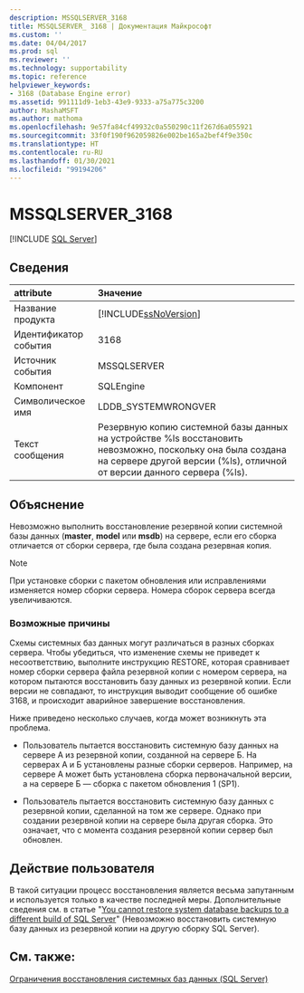 ```yaml
---
description: MSSQLSERVER_3168
title: MSSQLSERVER_ 3168 | Документация Майкрософт
ms.custom: ''
ms.date: 04/04/2017
ms.prod: sql
ms.reviewer: ''
ms.technology: supportability
ms.topic: reference
helpviewer_keywords:
- 3168 (Database Engine error)
ms.assetid: 991111d9-1eb3-43e9-9333-a75a775c3200
author: MashaMSFT
ms.author: mathoma
ms.openlocfilehash: 9e57fa84cf49932c0a550290c11f267d6a055921
ms.sourcegitcommit: 33f0f190f962059826e002be165a2bef4f9e350c
ms.translationtype: HT
ms.contentlocale: ru-RU
ms.lasthandoff: 01/30/2021
ms.locfileid: "99194206"
---
```

# <a name="mssqlserver_3168"></a>MSSQLSERVER_3168
 [!INCLUDE [SQL Server](../../includes/applies-to-version/sqlserver.md)]
  
## <a name="details"></a>Сведения  
  
| attribute | Значение |  
| :-------- | :---- |  
|Название продукта|[!INCLUDE[ssNoVersion](../../includes/ssnoversion-md.md)]|  
|Идентификатор события|3168|  
|Источник события|MSSQLSERVER|  
|Компонент|SQLEngine|  
|Символическое имя|LDDB_SYSTEMWRONGVER|  
|Текст сообщения|Резервную копию системной базы данных на устройстве %ls восстановить невозможно, поскольку она была создана на сервере другой версии (%ls), отличной от версии данного сервера (%ls).|  
  
## <a name="explanation"></a>Объяснение  
Невозможно выполнить восстановление резервной копии системной базы данных (**master**, **model** или **msdb**) на сервере, если его сборка отличается от сборки сервера, где была создана резервная копия.  
  
> [!NOTE]  
> При установке сборки с пакетом обновления или исправлениями изменяется номер сборки сервера. Номера сборок сервера всегда увеличиваются.  
  
### <a name="possible-causes"></a>Возможные причины  
Схемы системных баз данных могут различаться в разных сборках сервера. Чтобы убедиться, что изменение схемы не приведет к несоответствию, выполните инструкцию RESTORE, которая сравнивает номер сборки сервера файла резервной копии с номером сервера, на котором пытаются восстановить базу данных из резервной копии. Если версии не совпадают, то инструкция выводит сообщение об ошибке 3168, и происходит аварийное завершение восстановления.  
  
Ниже приведено несколько случаев, когда может возникнуть эта проблема.  
  
-   Пользователь пытается восстановить системную базу данных на сервере А из резервной копии, созданной на сервере Б. На серверах А и Б установлены разные сборки серверов. Например, на сервере А может быть установлена сборка первоначальной версии, а на сервере Б — сборка с пакетом обновления 1 (SP1).  
  
-   Пользователь пытается восстановить системную базу данных с резервной копии, сделанной на том же сервере. Однако при создании резервной копии на сервере была другая сборка. Это означает, что с момента создания резервной копии сервер был обновлен.  
  
## <a name="user-action"></a>Действие пользователя  
В такой ситуации процесс восстановления является весьма запутанным и используется только в качестве последней меры. Дополнительные сведения см. в статье "[You cannot restore system database backups to a different build of SQL Server](https://support.microsoft.com/kb/264474)" (Невозможно восстановить системную базу данных из резервной копии на другую сборку SQL Server).  
  
## <a name="see-also"></a>См. также:  
[Ограничения восстановления системных баз данных (SQL Server)](~/relational-databases/backup-restore/back-up-and-restore-of-system-databases-sql-server.md#limitations-on-restoring-system-databases)  
  
